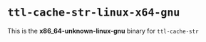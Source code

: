 # `ttl-cache-str-linux-x64-gnu`

This is the **x86_64-unknown-linux-gnu** binary for `ttl-cache-str`
